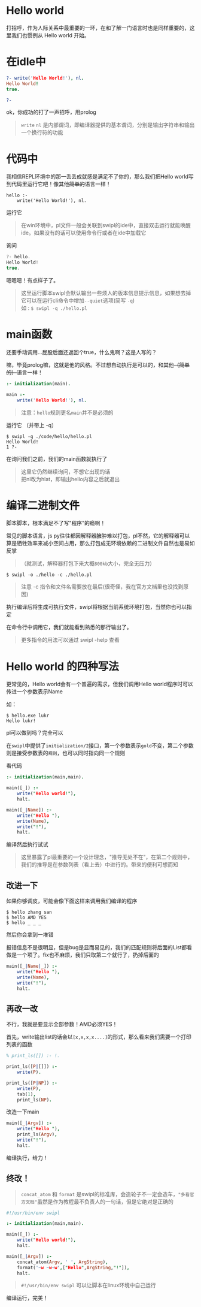 # Hello world
打招呼，作为人际关系中最重要的一环，在和了解一门语言时也是同样重要的，这里我们也惯例从 Hello world 开始。

# 在idle中
```prolog
?- write('Hello World!'), nl.
Hello World!
true.

?-
```
ok，你成功的打了一声招呼，用prolog

> `write` `nl` 是内部谓词，即编译器提供的基本谓词，分别是输出字符串和输出一个换行符的功能

# 代码中
我相信REPL环境中的那一丢丢成就感是满足不了你的，那么我们把Hello world写到代码里运行它吧！像其他~~简单的~~语言一样！

```
hello :-
    write('Hello World!'), nl.
```

运行它

> 在win环境中，pl文件一般会关联到swipl的ide中，直接双击运行就能唤醒ide。如果没有的话可以使用命令行或者在ide中加载它

询问

```js
?- hello.
Hello World!
true.
```

嗯嗯嗯！有点样子了。

> 这里运行脚本swipl会默认输出一些烦人的版本信息提示信息，如果想去掉它可以在运行cli命令中增加`--quiet`选项(简写 `-q`)<br>
> 如 : `$ swipl -q ./hello.pl`

# main函数
还要手动调用...屁股后面还返回个true，什么鬼啊？这是人写的？

嘛，毕竟prolog嘛，这就是他的风格。不过想自动执行是可以的，和其他~~（简单的）~~语言一样！

```prolog
:- initialization(main).

main :-
    write('Hello World!'), nl.
```

> 注意：`hello`规则更名`main`并不是必须的

运行它 （并带上 -q）

```
$ swipl -q ./code/hello/hello.pl
Hello World!
1 ?- 
```

在询问我们之前，我们的main函数就执行了

> 这里它仍然继续询问，不想它出现的话<br>
> 把nl改为hlat，即输出hello内容之后就退出

# 编译二进制文件
脚本脚本，根本满足不了写"程序"的瘾啊！

常见的脚本语言，js py往往都因解释器臃肿难以打包，pl不然，它的解释器可以算是牺牲效率来减小空间占用，那么打包成无环境依赖的二进制文件自然也是易如反掌

>（就测试，解释器打包下来大概`800kb`大小，完全无压力）

```
$ swipl -o ./hello -c ./hello.pl
```
> 注意 -c 指令和文件名需要放在最后(很奇怪，我在官方文档里也没找到原因)


执行编译后将生成可执行文件，swipl将根据当前系统环境打包，当然你也可以指定

在命令行中调用它，我们就能看到熟悉的那行输出了。

> 更多指令的用法可以通过 swipl -help 查看

# Hello world 的四种写法
更常见的，Hello world会有一个普遍的需求，但我们调用Hello world程序时可以传进一个参数表示Name

如：
```
$ hello.exe lukr
Hello lukr!
```

pl可以做到吗？完全可以

在`swipl`中提供了`initialization/2`接口，第一个参数表示`gold`不变，第二个参数则是接受参数表的`规则`，也可以同时指向同一个规则

看代码
```prolog
:- initialization(main,main).

main([_]) :-
    write("Hello world!"),
    halt.

main([_|Name]) :-
    write("Hello "),
    write(Name),
    write("!"),
    halt.
```

编译然后执行试试

> 这里暴露了pl最重要的一个设计理念，"推导无处不在"，在第二个规则中，我们的推导是在参数列表（看上去）中进行的。带来的便利可想而知

## 改进一下
如果你够调皮，可能会像下面这样来调用我们编译的程序
```
$ hello zhang san
$ hello AMD YES
$ hello _ _ _
```
然后你会拿到一堆错

报错信息不是很明显，但是bug是显而易见的，我们的匹配规则将后面的List都看做是一个项了。fix也不麻烦，我们只取第二个就行了，扔掉后面的

```prolog
main([_|Name|_]) :-
    write("Hello "),
    write(Name),
    write("!"),
    halt.
```

## 再改一改
不行，我就是要显示全部参数！AMD必须YES！


首先，write输出list的话会以`[x,x,x,x....]`的形式，那么看来我们需要一个打印列表的函数

```prolog
% print_ls([]) :- !.

print_ls([P|[]]) :-
    write(P).

print_ls([P|NP]) :-
    write(P),
    tab(1),
    print_ls(NP).
```

改造一下main
```prolog
main([_|Argv]) :-
    write("Hello "),
    print_ls(Argv),
    write("!"),
    halt.
```

编译执行，给力！

## 终改！
> `concat_atom` 和 `format` 是swipl的标准库，会造轮子不一定会造车，`"多看官方文档"`虽然是作为教程最不负责人的一句话，但是它绝对是正确的

```prolog
#!/usr/bin/env swipl

:- initialization(main,main).

main([_]) :-
    write("Hello world!"),
    halt.

main([_|Argv]) :-
    concat_atom(Argv, ' ', ArgString),
    format('~w ~w~w',["Hello",ArgString,"!"]),
    halt.
```

> `#!/usr/bin/env swipl` 可以让脚本在linux环境中自己运行

编译运行，完美！
